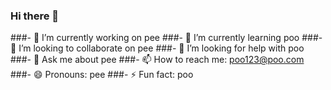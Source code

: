 ### Hi there 👋

###- 🔭 I’m currently working on pee
###- 🌱 I’m currently learning poo
###- 👯 I’m looking to collaborate on pee
###- 🤔 I’m looking for help with poo
###- 💬 Ask me about pee
###- 📫 How to reach me: poo123@poo.com
###- 😄 Pronouns: pee
###- ⚡ Fun fact: poo
